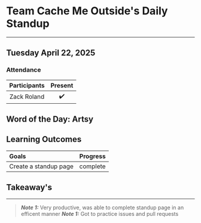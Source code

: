 # Team Cache Me Outside's Daily Standup
---
## Tuesday April 22, 2025
### Attendance

| Participants | Present |
| :---: | :---: |
| Zack Roland | ✔️ |

## Word of the Day: Artsy

## Learning Outcomes

| Goals | Progress |
| :--- | :---: |
| Create a standup page | complete |

## Takeaway's
---
> **_Note 1:_** Very productive, was able to complete standup page in an efficent manner
> **_Note 1:_** Got to practice issues and pull requests
